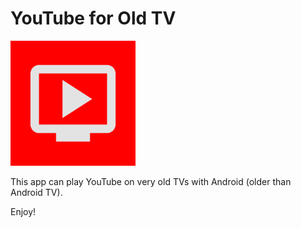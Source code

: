 # YouTube for Old TV #

<img src="https://github.com/gmb7886/YouTubeforOldTV/blob/master/app/src/main/ic_launcher-playstore.png" width="200"/> 

This app can play YouTube on very old TVs with Android (older than Android TV). 

Enjoy! 
